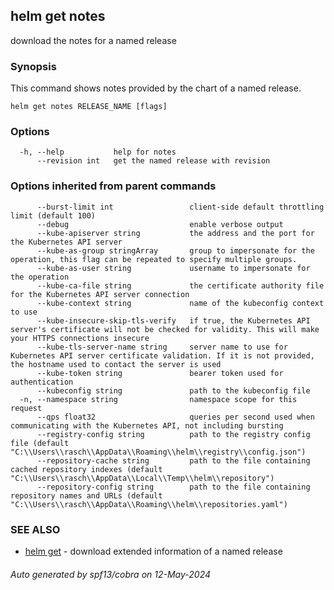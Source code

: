 ## helm get notes

download the notes for a named release

### Synopsis


This command shows notes provided by the chart of a named release.


```
helm get notes RELEASE_NAME [flags]
```

### Options

```
  -h, --help           help for notes
      --revision int   get the named release with revision
```

### Options inherited from parent commands

```
      --burst-limit int                 client-side default throttling limit (default 100)
      --debug                           enable verbose output
      --kube-apiserver string           the address and the port for the Kubernetes API server
      --kube-as-group stringArray       group to impersonate for the operation, this flag can be repeated to specify multiple groups.
      --kube-as-user string             username to impersonate for the operation
      --kube-ca-file string             the certificate authority file for the Kubernetes API server connection
      --kube-context string             name of the kubeconfig context to use
      --kube-insecure-skip-tls-verify   if true, the Kubernetes API server's certificate will not be checked for validity. This will make your HTTPS connections insecure
      --kube-tls-server-name string     server name to use for Kubernetes API server certificate validation. If it is not provided, the hostname used to contact the server is used
      --kube-token string               bearer token used for authentication
      --kubeconfig string               path to the kubeconfig file
  -n, --namespace string                namespace scope for this request
      --qps float32                     queries per second used when communicating with the Kubernetes API, not including bursting
      --registry-config string          path to the registry config file (default "C:\\Users\\rasch\\AppData\\Roaming\\helm\\registry\\config.json")
      --repository-cache string         path to the file containing cached repository indexes (default "C:\\Users\\rasch\\AppData\\Local\\Temp\\helm\\repository")
      --repository-config string        path to the file containing repository names and URLs (default "C:\\Users\\rasch\\AppData\\Roaming\\helm\\repositories.yaml")
```

### SEE ALSO

* [helm get](helm_get.md)	 - download extended information of a named release

###### Auto generated by spf13/cobra on 12-May-2024
